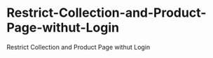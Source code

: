 # Restrict-Collection-and-Product-Page-withut-Login
Restrict Collection and Product Page withut Login
